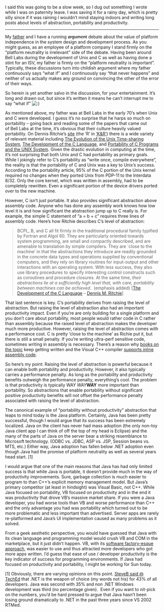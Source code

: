 I said this was going to be a slow week, so I dug out something I wrote
while I was on paternity leave. I was saving it for a rainy day, which
is pretty silly since if it was raining I wouldn’t mind staying indoors
and writing long posts about levels of abstraction, portability and
productivity.

------------------------------------------------------------------------

My [father](http://halpierson.blogspot.com/) and I have a running
~~argument~~ debate about the value of platform independence in the
system design and development process. As you might guess, as an
employee of a platform company I stand firmly on the “platform
neutrality is irrelevant” side of the debate. Having been around Bell
Labs during the development of Unix and C as well as having done a stint
for an ISV, my father is firmly on the “platform neutrality is
important”. Typically, these discussions turn into childish argument
where my father continuously says “what if” and I continuously say “that
never happens” and neither of us actually makes any ground on convincing
the other of the error of their ways.

So herein is yet another salvo in the discussion, for your
entertainment. It’s long and drawn out, but since it’s written it means
he can’t interrupt me to say “what if”
![:)](http://devhawk.net/wp-includes/images/smilies/icon_smile.gif)

As mentioned above, my father was at Bell Labs in the early 70′s when
Unix and C were developed. I guess it’s no surprise that he harps so
much on portability – going back and reading some of the papers that
came out of Bell Labs at the time, it’s obvious that their culture
heavily valued portability. On Dennis Ritchie’s
[site](http://cm.bell-labs.com/cm/cs/who/dmr) (the ‘R’ in
[‘K&R’](http://www.amazon.com/o/ASIN/0131103628)) there is a wide
variety of relevant material including [The Evolution of the Unix
Time-sharing System](http://cm.bell-labs.com/cm/cs/who/dmr/hist.html),
[The Development of the C
Language](http://cm.bell-labs.com/cm/cs/who/dmr/chist.html), and
[Portability of C Programs and the UNIX
System](http://cm.bell-labs.com/cm/cs/who/dmr/portpap.html). Given the
drastic evolution in computing at the time, it’s not surprising that
both Unix and C had portability as primary goals. While I jokingly refer
to C’s portability as “write once, compile everywhere”, the reality is
that the portability of C and Unix was a key to Unix’s success.
According to the portability article, 95% of the C portion of the Unix
kernel required no changes when they ported Unix from PDP-11 to the
Interdata 8/32. Only the core kernel, which was written in assembly, had
to be completely rewritten. Even a significant portion of the device
drivers ported over to the new machine.

However, C isn’t just portable. It also provides significant abstraction
above assembly code. Anyone who has done any assembly work knows how low
level it is and how significant the abstraction jump up to C really is.
For example, the simple C statement of “a = b + c” requires three lines
of assembly code. Here’s how Ritchie describes C’s level of abstraction:

> BCPL, B, and C all fit firmly in the traditional procedural family
> typified by Fortran and Algol 60. They are particularly oriented
> towards system programming, are small and compactly described, and are
> amenable to translation by simple compilers. They are \`close to the
> machine’ in that the abstractions they introduce are readily grounded
> in the concrete data types and operations supplied by conventional
> computers, and they rely on library routines for input-output and
> other interactions with an operating system. With less success, they
> also use library procedures to specify interesting control constructs
> such as coroutines and procedure closures. At the same time, *their
> abstractions lie at a sufficiently high level that, with care,
> portability between machines can be achieved*.  (emphasis added) [[The
> Development of the C
> Language](http://cm.bell-labs.com/cm/cs/who/dmr/chist.html) – [Dennis
> M. Ritchie](http://cm.bell-labs.com/cm/cs/who/dmr/index.html)]

That last sentence is key. C’s portability derives from raising the
level of abstraction. But raising the level of abstraction also had an
important productivity impact. Even if you’re are only building for a
single platform and you don’t care about portability, most people would
rather code in C rather than assembly because the raised level of
abstraction makes the developer much more productive. However, raising
the level of abstraction comes with a performance cost. C is pretty
‘close to the machine’ as Richie put it, but there is still a small
penalty. If you’re writing ultra-perf sensitive code, sometimes writing
in assembly is necessary. There’s a reason why [books on the
topic](http://www.amazon.com/o/ASIN/193176932X) keep getting written and
the Visual C++ compiler [supports inline assembly
code](http://msdn.microsoft.com/library/en-us/vclang/html/_core_Assembler_.28.Inline.29_.Topics.asp).

So here’s my point: Raising the level of abstraction is powerful because
it can enable both portability and productivity. However, it also
typically carries a performance penalty. As long as the portability and
productivity benefits outweigh the performance penalty, everything’s
cool. The problem is that productivity is typically WAY *WAY***WAY**
more important than portability. So abstractions that enable portability
without significant positive productivity benefits will not offset the
performance penalty associated with raising the level of abstraction.

The canonical example of “portability without productivity” abstraction
that leaps to mind today is the Java platform. Certainly, Java has been
pretty successful, though I would argue that its success has been
extremely localized. Java on the client has never had mass adoption (the
only non-toy Java client app I can think of off the top of my head is
Eclipse) and the many of the parts of Java on the server bear a striking
resemblance to Microsoft technology. (ODBC vs. JDBC, ASP vs. JSP,
Session beans vs. MTS, etc.) Either way, Java adoption has fallen below
.NET adoption even though Java had the promise of platform neutrality as
well as several years head start. [1]

I would argue that one of the main reasons that Java has had only
limited success is that while Java is portable, it doesn’t provide much
in the way of productivity improvements. Sure, garbage collection is
much easier to program to than C++’s explicit memory management model.
But Java’s primary competitor (at least in hindsight) was Visual Basic,
not C++. While Java focused on portability, VB focused on productivity
and in the end it was productivity that drove VB’s massive market share.
If you were a Java developer, you had worse tools than VB and worse
performance than C++ and the only advantage you had was portability
which turned out to be more problematic and less important than
advertised. Server apps are rarely re-platformed and Java’s UI
implementation caused as many problems as it solved.

From a geek aesthetic perspective, you would have guessed that Java with
its clean language and programming model would crush VB and COM in the
marketplace, but it just didn’t happen. VB, with its [software
factory-esque
approach](http://devhawk.net/2004/08/29/The+Most+Popular+Modeling+Environment+Ever+So+Far.aspx),
was easier to use and thus attracted more developers who got more apps
written. I’d guess that ease of use / developer productivity is the key
indicator of success for programming environments. If Java had focused
on productivity and portability, I might be working for Sun today.

[1] Obviously, there are varying opinions on this point. [SteveB said @
TechEd](http://www.microsoft.com/presspass/exec/steve/2005/06-06TechEd.mspx)
that .NET is the weapon of choice (my words not his) for 43% of all
developers. Java was second with 35% and non .NET Windows development
was third (no percentage given).  Even if you want to nit-pick on the
numbers, you’d be hard pressed to argue that Java hasn’t been losing
ground dramatically to .NET in the past three years since VS 2002 RTMed.
